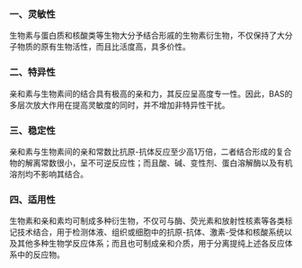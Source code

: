 

### 一、灵敏性
生物素与蛋白质和核酸类等生物大分予结合形戚的生物素衍生物，不仅保持了大分子物质的原有生物活性，而且比活度高，具多价性。

### 二、特异性
亲和素与生物素间的结合具有极高的亲和力，其反应呈高度专一性。因此，BAS的多层次放大作用在提高灵敏度的同时，并不增加非特异性干扰。

### 三、稳定性
亲和素与生物素间的亲和常数比抗原-抗体反应至少高1万倍，二者结合形成的复合物的解离常数很小，呈不可逆反应性；而且酸、碱、变性剂、蛋白溶解酶以及有机溶剂均不影响其结合。

### 四、适用性
生物素和亲和素均可制成多种衍生物，不仅可与酶、荧光素和放射性核素等各类标记技术结合，用于检测体液、组织或细胞中的抗原-抗体、激素-受体和核酸系统以及其他多种生物学反应体系；而且也可制成亲和介质，用于分离提纯上述各反应体系中的反应物。
